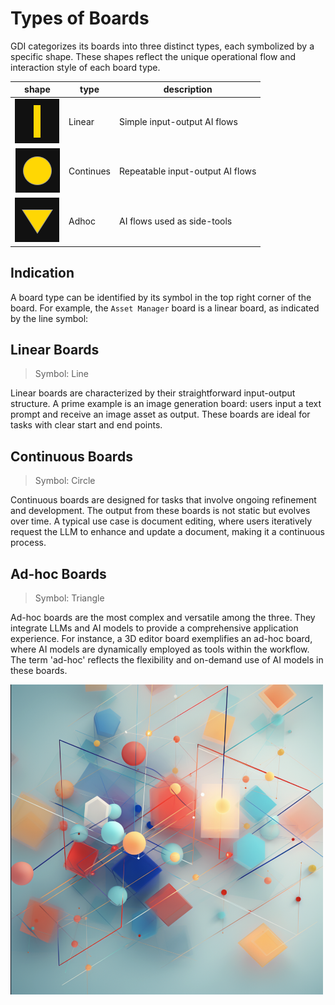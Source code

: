 # Types of Boards

GDI categorizes its boards into three distinct types, each symbolized by a specific shape. These shapes reflect the unique operational flow and interaction style of each board type.

| shape                       | type      | description                      |
| --------------------------- | --------- | -------------------------------- |
| ![shape-line][line]         | Linear    | Simple input-output AI flows     |
| ![shape-circle][circle]     | Continues | Repeatable input-output AI flows |
| ![shape-triangle][triangle] | Adhoc     | AI flows used as side-tools      |

[line]: https://raw.githubusercontent.com/dht/gdi-assets/main/docs/shape-line.png
[circle]: https://raw.githubusercontent.com/dht/gdi-assets/main/docs/shape-circle.png
[triangle]: https://raw.githubusercontent.com/dht/gdi-assets/main/docs/shape-triangle.png

## Indication

A board type can be identified by its symbol in the top right corner of the board. For example, the `Asset Manager` board is a linear board, as indicated by the line symbol:

## Linear Boards

> Symbol: Line

Linear boards are characterized by their straightforward input-output structure. A prime example is an image generation board: users input a text prompt and receive an image asset as output. These boards are ideal for tasks with clear start and end points.

## Continuous Boards

> Symbol: Circle

Continuous boards are designed for tasks that involve ongoing refinement and development. The output from these boards is not static but evolves over time. A typical use case is document editing, where users iteratively request the LLM to enhance and update a document, making it a continuous process.

## Ad-hoc Boards

> Symbol: Triangle

Ad-hoc boards are the most complex and versatile among the three. They integrate LLMs and AI models to provide a comprehensive application experience. For instance, a 3D editor board exemplifies an ad-hoc board, where AI models are dynamically employed as tools within the workflow. The term 'ad-hoc' reflects the flexibility and on-demand use of AI models in these boards.

<img src="https://raw.githubusercontent.com/dht/gdi-assets/main/docs/3.png" width="500"/>
